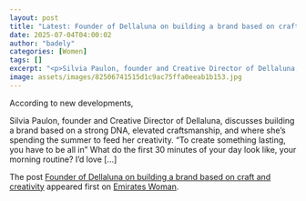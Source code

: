 ```yaml
---
layout: post
title: "Latest: Founder of Dellaluna on building a brand based on craft and creativity"
date: 2025-07-04T04:00:02
author: "badely"
categories: [Women]
tags: []
excerpt: "<p>Silvia Paulon, founder and Creative Director of Dellaluna, discusses building a brand based on a strong DNA, elevated craftsmanship, and where she’"
image: assets/images/82506741515d1c9ac75ffa0eeab1b153.jpg
---
```


According to new developments, <p>Silvia Paulon, founder and Creative Director of Dellaluna, discusses building a brand based on a strong DNA, elevated craftsmanship, and where she’s spending the summer to feed her creativity. “To create something lasting, you have to be all in” What do the first 30 minutes of your day look like, your morning routine? I’d love [&#8230;]</p>
<p>The post <a href="https://emirateswoman.com/silvia-paulon-founder-of-dellaluna-on-building-a-brand-based-on-craft-and-creativity/" rel="nofollow">Founder of Dellaluna on building a brand based on craft and creativity</a> appeared first on <a href="https://emirateswoman.com" rel="nofollow">Emirates Woman</a>.</p>


